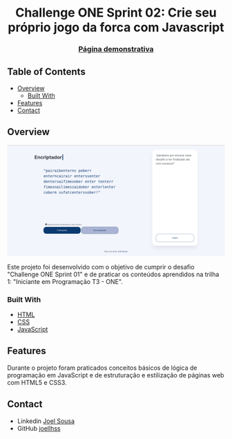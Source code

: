 <h1 align="center">Challenge ONE Sprint 02:
Crie seu próprio jogo da forca com Javascript</h1>

<div align="center">
  <h3>
    <a href="https://joellhss.github.io/challenge-one-sprint-01/">
        Página demonstrativa
    </a>
  </h3>
</div>

## Table of Contents

- [Overview](#overview)
  - [Built With](#built-with)
- [Features](#features)
- [Contact](#contact)

<!-- OVERVIEW -->

## Overview

![screenshot](https://github.com/joellhss/challenge-one-sprint-01/blob/main/assets/Captura%20de%20tela%20de%202022-08-08%2019-10-54.png?raw=true)

Este projeto foi desenvolvido com o objetivo de cumprir o desafio "Challenge ONE Sprint 01" e de praticar os conteúdos aprendidos na trilha 1: "Iniciante em Programação T3 - ONE".

### Built With

<!-- This section should list any major frameworks that you built your project using. Here are a few examples.-->

- [HTML](#)
- [CSS](#)
- [JavaScript](#)

## 

## Features

<!-- List the features of your application or follow the template. Don't share the figma file here :) -->

Durante o projeto foram praticados conceitos básicos de lógica de programação em JavaScript e de estruturação e estilização de páginas web com HTML5 e CSS3.

## Contact

- Linkedin [Joel Sousa](https://www.linkedin.com/in/joel-h-sousa/)
- GitHub [joellhss](https://github.com/joellhss)